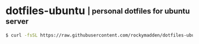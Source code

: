 # dotfiles-ubuntu <sub><sup>| personal dotfiles for ubuntu server</sup></sub>

```bash
$ curl -fsSL https://raw.githubusercontent.com/rockymadden/dotfiles-ubuntu/master/bin/bootstrap | bash
```
